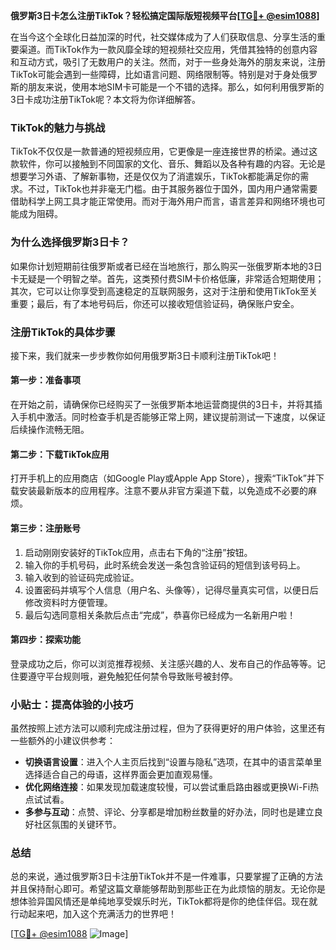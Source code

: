 **俄罗斯3日卡怎么注册TikTok？轻松搞定国际版短视频平台[[TG💪+ @esim1088](https://t.me/s/esim1088)]**

在当今这个全球化日益加深的时代，社交媒体成为了人们获取信息、分享生活的重要渠道。而TikTok作为一款风靡全球的短视频社交应用，凭借其独特的创意内容和互动方式，吸引了无数用户的关注。然而，对于一些身处海外的朋友来说，注册TikTok可能会遇到一些障碍，比如语言问题、网络限制等。特别是对于身处俄罗斯的朋友来说，使用本地SIM卡可能是一个不错的选择。那么，如何利用俄罗斯的3日卡成功注册TikTok呢？本文将为你详细解答。

### TikTok的魅力与挑战

TikTok不仅仅是一款普通的短视频应用，它更像是一座连接世界的桥梁。通过这款软件，你可以接触到不同国家的文化、音乐、舞蹈以及各种有趣的内容。无论是想要学习外语、了解新事物，还是仅仅为了消遣娱乐，TikTok都能满足你的需求。不过，TikTok也并非毫无门槛。由于其服务器位于国外，国内用户通常需要借助科学上网工具才能正常使用。而对于海外用户而言，语言差异和网络环境也可能成为阻碍。

### 为什么选择俄罗斯3日卡？

如果你计划短期前往俄罗斯或者已经在当地旅行，那么购买一张俄罗斯本地的3日卡无疑是一个明智之举。首先，这类预付费SIM卡价格低廉，非常适合短期使用；其次，它可以让你享受到高速稳定的互联网服务，这对于注册和使用TikTok至关重要；最后，有了本地号码后，你还可以接收短信验证码，确保账户安全。

### 注册TikTok的具体步骤

接下来，我们就来一步步教你如何用俄罗斯3日卡顺利注册TikTok吧！

#### 第一步：准备事项
在开始之前，请确保你已经购买了一张俄罗斯本地运营商提供的3日卡，并将其插入手机中激活。同时检查手机是否能够正常上网，建议提前测试一下速度，以保证后续操作流畅无阻。

#### 第二步：下载TikTok应用
打开手机上的应用商店（如Google Play或Apple App Store），搜索“TikTok”并下载安装最新版本的应用程序。注意不要从非官方渠道下载，以免造成不必要的麻烦。

#### 第三步：注册账号
1. 启动刚刚安装好的TikTok应用，点击右下角的“注册”按钮。
2. 输入你的手机号码，此时系统会发送一条包含验证码的短信到该号码上。
3. 输入收到的验证码完成验证。
4. 设置密码并填写个人信息（用户名、头像等），记得尽量真实可信，以便日后修改资料时方便管理。
5. 最后勾选同意相关条款后点击“完成”，恭喜你已经成为一名新用户啦！

#### 第四步：探索功能
登录成功之后，你可以浏览推荐视频、关注感兴趣的人、发布自己的作品等等。记住要遵守平台规则哦，避免触犯任何禁令导致账号被封停。

### 小贴士：提高体验的小技巧

虽然按照上述方法可以顺利完成注册过程，但为了获得更好的用户体验，这里还有一些额外的小建议供参考：

- **切换语言设置**：进入个人主页后找到“设置与隐私”选项，在其中的语言菜单里选择适合自己的母语，这样界面会更加直观易懂。
- **优化网络连接**：如果发现加载速度较慢，可以尝试重启路由器或更换Wi-Fi热点试试看。
- **多参与互动**：点赞、评论、分享都是增加粉丝数量的好办法，同时也是建立良好社区氛围的关键环节。

### 总结

总的来说，通过俄罗斯3日卡注册TikTok并不是一件难事，只要掌握了正确的方法并且保持耐心即可。希望这篇文章能够帮助到那些正在为此烦恼的朋友。无论你是想体验异国风情还是单纯地享受娱乐时光，TikTok都将是你的绝佳伴侣。现在就行动起来吧，加入这个充满活力的世界吧！

[[TG💪+ @esim1088](https://t.me/s/esim1088) ![Image](https://i.postimg.cc/4NQfJmqS/Snipaste-2025-05-13-00-14-12.png)]
